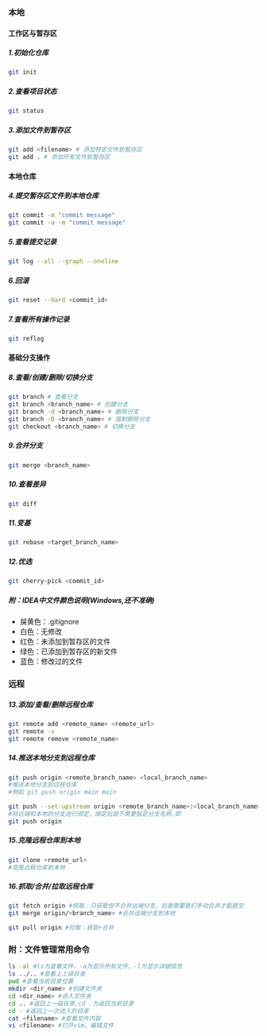 ### 本地

#### 工作区与暂存区
##### 1.初始化仓库
```bash
git init
```
##### 2.查看项目状态
```bash
git status
```
##### 3.添加文件到暂存区
```bash
git add <filename> # 添加特定文件到暂存区
git add . # 添加所有文件到暂存区
```

#### 本地仓库
##### 4.提交暂存区文件到本地仓库
```bash
git commit -m "commit message"
git commit -a -m "commit message"
```
##### 5.查看提交记录
```bash
git log --all --graph --oneline
```
##### 6.回滚
```bash
git reset --hard <commit_id>
```
##### 7.查看所有操作记录
```bash
git reflog
```

#### 基础分支操作
##### 8.查看/创建/删除/切换分支
```bash
git branch # 查看分支
git branch <branch_name> # 创建分支
git branch -d <branch_name> # 删除分支
git branch -D <branch_name> # 强制删除分支
git checkout <branch_name> # 切换分支
```
##### 9.合并分支
```bash
git merge <branch_name>
```
##### 10.查看差异
```bash
git diff
```
##### 11.变基
```bash
git rebase <target_branch_name>
```
##### 12.优选
```bash
git cherry-pick <commit_id>
```

##### 附：IDEA中文件颜色说明(Windows,还不准确)
 - 屎黄色：.gitignore
 - 白色：无修改
 - 红色：未添加到暂存区的文件
 - 绿色：已添加到暂存区的新文件
 - 蓝色：修改过的文件


### 远程
##### 13.添加/查看/删除远程仓库
```bash
git remote add <remote_name> <remote_url>
git remote -v
git remote remove <remote_name>
```
##### 14.推送本地分支到远程仓库
```bash
git push origin <remote_branch_name> <local_branch_name>
#推送本地分支到远程仓库
#例如 git push origin main main

git push --set-upstream origin <remote_branch_name>:<local_branch_name>
#将远端和本地的分支进行绑定，绑定后就不需要指定分支名称,即
git push origin
```
##### 15.克隆远程仓库到本地
```bash
git clone <remote_url>
#克隆远程仓库到本地
```
##### 16.抓取/合并/拉取远程仓库
```bash
git fetch origin #抓取：只获取但不合并远端分支，后面需要我们手动合并才能提交
git merge origin/<branch_name> #合并远端分支到本地

git pull origin #拉取：获取+合并
```

### 附：文件管理常用命令
```bash
ls -al #ls为查看文件，-a为显示所有文件，-l为显示详细信息
ls ../.. #查看上上级目录
pwd #查看当前目录位置
mkdir <dir_name> #创建文件夹
cd <dir_name> #进入文件夹
cd .. #返回上一级目录,cd .为返回当前目录
cd - #返回上一次进入的目录
cat <filename> #查看文件内容
vi <filename> #打开vim，编辑文件
```